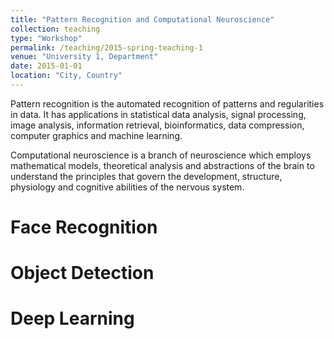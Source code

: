 ```yaml
---
title: "Pattern Recognition and Computational Neuroscience"
collection: teaching
type: "Workshop"
permalink: /teaching/2015-spring-teaching-1
venue: "University 1, Department"
date: 2015-01-01
location: "City, Country"
---
```


Pattern recognition is the automated recognition of patterns and regularities in data. It has applications in statistical data analysis, signal processing, image analysis, information retrieval, bioinformatics, data compression, computer graphics and machine learning. 

Computational neuroscience is a branch of neuroscience which employs mathematical models, theoretical analysis and abstractions of the brain to understand the principles that govern the development, structure, physiology and cognitive abilities of the nervous system.

Face Recognition
======

Object Detection
======

Deep Learning
======
